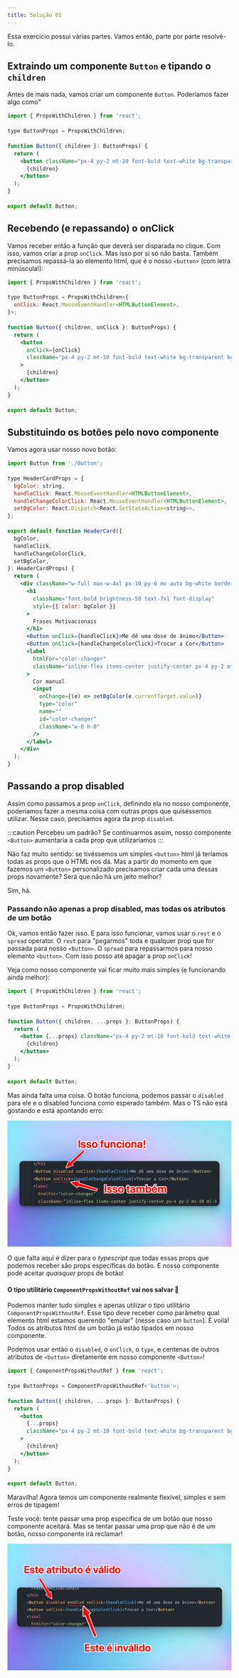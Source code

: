 ```yaml
---
title: Solução 01
---
```


Essa exercício possui várias partes. Vamos então, parte por parte resolvê-lo.

## Extraindo um componente `Button` e tipando o `children`

Antes de mais nada, vamos criar um componente `Button`. Poderíamos fazer algo como"

```jsx title="src/components/Button"
import { PropsWithChildren } from 'react';

type ButtonProps = PropsWithChildren;

function Button({ children }: ButtonProps) {
  return (
    <button className="px-4 py-2 mt-10 font-bold text-white bg-transparent bg-gray-800 border-2 border-white rounded bg-opacity-10 focus:outline-none focus:ring-2 focus:ring-white focus:ring-opacity-50">
      {children}
    </button>
  );
}

export default Button;
```

## Recebendo (e repassando) o onClick

Vamos receber então a função que deverá ser disparada no clique. Com isso, vamos criar a prop `onClick`. Mas isso por si só não basta. Também precisamos repassá-la ao elemento html, que é o nosso `<button>` (com letra minúscula!):

```jsx title="src/components/Button" ins={3-5,7,9}
import { PropsWithChildren } from 'react';

type ButtonProps = PropsWithChildren<{
  onClick: React.MouseEventHandler<HTMLButtonElement>,
}>;

function Button({ children, onClick }: ButtonProps) {
  return (
    <button
      onClick={onClick}
      className="px-4 py-2 mt-10 font-bold text-white bg-transparent bg-gray-800 border-2 border-white rounded bg-opacity-10 focus:outline-none focus:ring-2 focus:ring-white focus:ring-opacity-50"
    >
      {children}
    </button>
  );
}

export default Button;
```

## Substituindo os botões pelo novo componente

Vamos agora usar nosso novo botão:

```jsx title="src/components/HeaderCard.tsx ins={24,25}
import Button from './Button';

type HeaderCardProps = {
  bgColor: string,
  handleClick: React.MouseEventHandler<HTMLButtonElement>,
  handleChangeColorClick: React.MouseEventHandler<HTMLButtonElement>,
  setBgColor: React.Dispatch<React.SetStateAction<string>>,
};

export default function HeaderCard({
  bgColor,
  handleClick,
  handleChangeColorClick,
  setBgColor,
}: HeaderCardProps) {
  return (
    <div className="w-full max-w-4xl px-10 py-6 mx-auto bg-white border-2 border-white rounded-lg bg-opacity-15 ">
      <h1
        className="font-bold brightness-50 text-7xl font-display"
        style={{ color: bgColor }}
      >
        Frases Motivacionais
      </h1>
      <Button onClick={handleClick}>Me dê uma dose de ânimo</Button>
      <Button onClick={handleChangeColorClick}>Trocar a Cor</Button>
      <label
        htmlFor="color-changer"
        className="inline-flex items-center justify-center px-4 py-2 mt-10 ml-3 font-bold text-white bg-transparent bg-gray-800 border-2 border-white rounded cursor-pointer bg-opacity-10 focus:outline-none focus:ring-2 focus:ring-white focus:ring-opacity-50"
      >
        Cor manual
        <input
          onChange={(e) => setBgColor(e.currentTarget.value)}
          type="color"
          name=""
          id="color-changer"
          className="w-0 h-0"
        />
      </label>
    </div>
  );
}
```

## Passando a prop disabled

Assim como passamos a prop `onClick`, definindo ela no nosso componente, poderíamos fazer a mesma coisa com outras props que quiséssemos utilizar. Nesse caso, precisamos agora da prop `disabled`.

:::caution
Percebeu um padrão? Se continuarmos assim, nosso componente `<Button>` aumentaria a cada prop que utilizaríamos
:::

Não faz muito sentido: se tivéssemos um simples `<button>` html já teríamos todas as props que o HTML nos dá. Mas a partir do momento em que fazemos um `<Button>` personalizado precisamos criar cada uma dessas props novamente? Será que não há um jeito melhor?

Sim, há.

### Passando não apenas a prop disabled, mas todas os atributos de um botão

Ok, vamos então fazer isso. E para isso funcionar, vamos usar o `rest` e o `spread` operator. O `rest` para "pegarmos" toda e qualquer prop que for passada para nosso `<Button>`. O `spread` para repassarmos para nosso elemento `<button>`. Com isso posso até apagar a prop `onClick`!

Veja como nosso componente vai ficar muito mais simples (e funcionando ainda melhor):

```jsx title="src/components/Button.tsx" ins={5,7}
import { PropsWithChildren } from 'react';

type ButtonProps = PropsWithChildren;

function Button({ children, ...props }: ButtonProps) {
  return (
    <button {...props} className="px-4 py-2 mt-10 font-bold text-white bg-transparent bg-gray-800 border-2 border-white rounded bg-opacity-10 focus:outline-none focus:ring-2 focus:ring-white focus:ring-opacity-50">
      {children}
    </button>
  );
}

export default Button;
```

Mas ainda falta uma coisa. O botão funciona, podemos passar o `disabled` para ele e o disabled funciona como esperado também. Mas o TS não está gostando e está apontando erro:

![Ops.. ainda temos erros](../../../../assets/images/app03.png)

O que falta aqui é dizer para o *typescript* que todas essas props que podemos receber são props específicas do botão. E nosso componente pode aceitar *quaisquer* props de botão!

#### O tipo utilitário `ComponentPropsWithoutRef` vai nos salvar 🙏

Podemos manter tudo simples e apenas utilizar o tipo utilitário `ComponentPropsWithoutRef`. Esse tipo deve receber como parâmetro qual elemento html estamos querendo "emular" (nesse caso um `button`). E voilá! Todos os atributos html de um botão já estão tipados em nosso componente.

Podemos usar então o `disabled`, o `onClick`, o `type`, e centenas de outros atributos de `<button>` diretamente em nosso componente `<Button>`!

```jsx title="src/components/Button.tsx" ins={3}
import { ComponentPropsWithoutRef } from 'react';

type ButtonProps = ComponentPropsWithoutRef<'button'>;

function Button({ children, ...props }: ButtonProps) {
  return (
    <button
      {...props}
      className="px-4 py-2 mt-10 font-bold text-white bg-transparent bg-gray-800 border-2 border-white rounded bg-opacity-10 focus:outline-none focus:ring-2 focus:ring-white focus:ring-opacity-50"
    >
      {children}
    </button>
  );
}

export default Button;
```

Maravilha! Agora temos um componente realmente flexível, simples e sem erros de tipagem!

Teste você: tente passar uma prop específica de um botão que nosso componente aceitará. Mas se tentar passar uma prop que não é de um botão, nosso componente irá reclamar!

![Tudo funciona como deveria](../../../../assets/images/app04.png)
